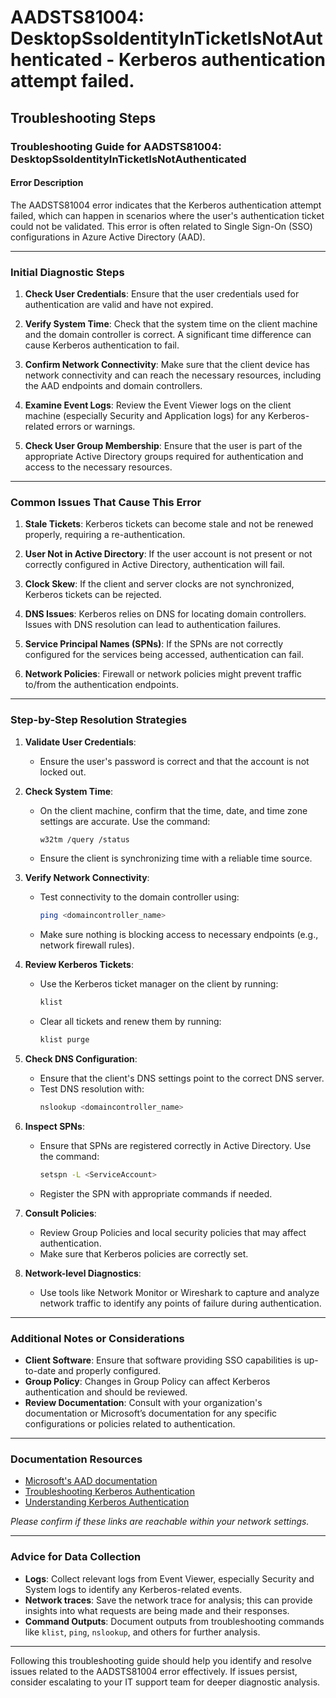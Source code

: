 
# AADSTS81004: DesktopSsoIdentityInTicketIsNotAuthenticated - Kerberos authentication attempt failed.


## Troubleshooting Steps
### Troubleshooting Guide for AADSTS81004: DesktopSsoIdentityInTicketIsNotAuthenticated

#### Error Description
The AADSTS81004 error indicates that the Kerberos authentication attempt failed, which can happen in scenarios where the user's authentication ticket could not be validated. This error is often related to Single Sign-On (SSO) configurations in Azure Active Directory (AAD).

---

### Initial Diagnostic Steps

1. **Check User Credentials**: Ensure that the user credentials used for authentication are valid and have not expired.
   
2. **Verify System Time**: Check that the system time on the client machine and the domain controller is correct. A significant time difference can cause Kerberos authentication to fail.

3. **Confirm Network Connectivity**: Make sure that the client device has network connectivity and can reach the necessary resources, including the AAD endpoints and domain controllers.

4. **Examine Event Logs**: Review the Event Viewer logs on the client machine (especially Security and Application logs) for any Kerberos-related errors or warnings.

5. **Check User Group Membership**: Ensure that the user is part of the appropriate Active Directory groups required for authentication and access to the necessary resources.

---

### Common Issues That Cause This Error

1. **Stale Tickets**: Kerberos tickets can become stale and not be renewed properly, requiring a re-authentication.
   
2. **User Not in Active Directory**: If the user account is not present or not correctly configured in Active Directory, authentication will fail.

3. **Clock Skew**: If the client and server clocks are not synchronized, Kerberos tickets can be rejected.

4. **DNS Issues**: Kerberos relies on DNS for locating domain controllers. Issues with DNS resolution can lead to authentication failures.

5. **Service Principal Names (SPNs)**: If the SPNs are not correctly configured for the services being accessed, authentication can fail.

6. **Network Policies**: Firewall or network policies might prevent traffic to/from the authentication endpoints.

---

### Step-by-Step Resolution Strategies

1. **Validate User Credentials**:
   - Ensure the user's password is correct and that the account is not locked out.

2. **Check System Time**:
   - On the client machine, confirm that the time, date, and time zone settings are accurate. Use the command:
     ```bash
     w32tm /query /status
     ```
   - Ensure the client is synchronizing time with a reliable time source.

3. **Verify Network Connectivity**:
   - Test connectivity to the domain controller using:
     ```bash
     ping <domaincontroller_name>
     ```
   - Make sure nothing is blocking access to necessary endpoints (e.g., network firewall rules).

4. **Review Kerberos Tickets**:
   - Use the Kerberos ticket manager on the client by running:
     ```bash
     klist
     ```
   - Clear all tickets and renew them by running:
     ```bash
     klist purge
     ```

5. **Check DNS Configuration**:
   - Ensure that the client's DNS settings point to the correct DNS server.
   - Test DNS resolution with:
     ```bash
     nslookup <domaincontroller_name>
     ```

6. **Inspect SPNs**:
   - Ensure that SPNs are registered correctly in Active Directory. Use the command:
     ```bash
     setspn -L <ServiceAccount>
     ```
   - Register the SPN with appropriate commands if needed.

7. **Consult Policies**:
   - Review Group Policies and local security policies that may affect authentication.
   - Make sure that Kerberos policies are correctly set.

8. **Network-level Diagnostics**:
   - Use tools like Network Monitor or Wireshark to capture and analyze network traffic to identify any points of failure during authentication.

---

### Additional Notes or Considerations

- **Client Software**: Ensure that software providing SSO capabilities is up-to-date and properly configured.
- **Group Policy**: Changes in Group Policy can affect Kerberos authentication and should be reviewed.
- **Review Documentation**: Consult with your organization's documentation or Microsoft’s documentation for any specific configurations or policies related to authentication.

---

### Documentation Resources
- [Microsoft's AAD documentation](https://docs.microsoft.com/azure/active-directory/)
- [Troubleshooting Kerberos Authentication](https://docs.microsoft.com/windows-server/security/kerberos/troubleshooting-kerberos-authentication)
- [Understanding Kerberos Authentication](https://docs.microsoft.com/windows-server/security/kerberos/understanding-kerberos)

*Please confirm if these links are reachable within your network settings.*

---

### Advice for Data Collection

- **Logs**: Collect relevant logs from Event Viewer, especially Security and System logs to identify any Kerberos-related events.
- **Network traces**: Save the network trace for analysis; this can provide insights into what requests are being made and their responses.
- **Command Outputs**: Document outputs from troubleshooting commands like `klist`, `ping`, `nslookup`, and others for further analysis.

---

Following this troubleshooting guide should help you identify and resolve issues related to the AADSTS81004 error effectively. If issues persist, consider escalating to your IT support team for deeper diagnostic analysis.
